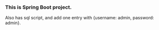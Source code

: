 <h3>This is Spring Boot project. </h3>

Also has sql script, and add one entry with {username: admin, password: admin}.
